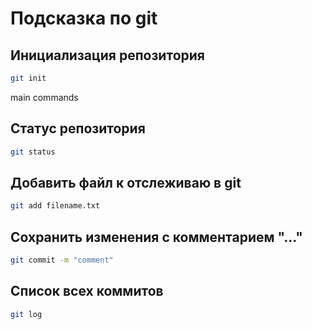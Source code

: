 # Подсказка по git

## Инициализация репозитория

```sh
git init
```

main commands

## Статус репозитория

```sh
git status
```
## Добавить файл к отслеживаю в git

```sh
git add filename.txt
```
## Сохранить изменения с комментарием "..."

```sh
git commit -m "comment"
```

##  Список всех коммитов

```sh
git log
```
